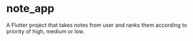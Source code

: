 # note_app

A Flutter project that takes notes from user and ranks them according to priority of high, medium or low.
